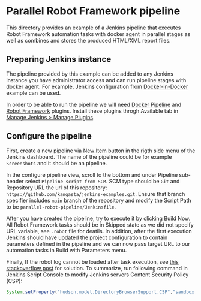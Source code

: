 # Parallel Robot Framework pipeline

This directory provides an example of a Jenkins pipeline that executes Robot Framework automation tasks with docker agent in parallel stages as well as combines and stores the produced HTML/XML report files.

## Preparing Jenkins instance

The pipeline provided by this example can be added to any Jenkins instance you have administrator access and can run pipeline stages with docker agent. For example, Jenkins configuration from [Docker-in-Docker](../dind-jenkins/) example can be used.

In order to be able to run the pipeline we will need [Docker Pipeline](https://plugins.jenkins.io/docker-workflow/) and [Robot Framework](https://plugins.jenkins.io/robot/) plugins. Install these plugins throgh Available tab in [Manage Jenkins > Manage Plugins](http://localhost:8080/pluginManager/available).

## Configure the pipeline

First, create a new pipeline via [New Item](http://localhost:8080/view/all/newJob) button in the rigth side menu of the Jenkins dashboard. The name of the pipeline could be for example `Screenshots` and it should be an pipeline.

In the configure pipeline view, scroll to the bottom and under Pipeline sub-header select `Pipeline script from SCM`. SCM type should be `Git` and Repository URL the url of this repository: `https://github.com/kangasta/jenkins-examples.git`. Ensure that branch specifier includes `main` branch of the repository and modify the Script Path to be `parallel-robot-pipeline/Jenkinsfile`.

After you have created the pipeline, try to execute it by clicking Build Now. All Robot Framework tasks should be in Skipped state as we did not specify URL variable, see `.robot` file for deatils. In addition, after the first execution Jenkins should have updated the project configuration to contain parameters defined in the pipeline and we can now pass target URL to our automation tasks in Build with Parameters menu.

Finally, If the robot log cannot be loaded after task execution, see [this stackoverflow post](https://stackoverflow.com/questions/36607394/error-opening-robot-framework-log-failed) for solution. To summarize, run following command in Jenkins Script Console to modify Jenkins servers Content Security Policy (CSP):

```groovy
System.setProperty("hudson.model.DirectoryBrowserSupport.CSP","sandbox allow-scripts; default-src 'none'; img-src 'self' data: ; style-src 'self' 'unsafe-inline' data: ; script-src 'self' 'unsafe-inline' 'unsafe-eval' ;")
```
